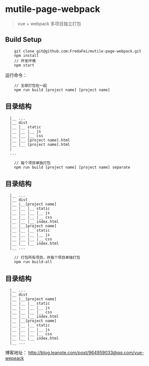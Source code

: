 # mutile-page-webpack

> vue + webpack 多项目独立打包

## Build Setup

```
    git clone git@github.com:FredaFei/mutile-page-webpack.git
    npm install
    // 开发环境
    npm start
```

运行命令：

```
    // 全部打包在一起
    npm run build [project name] [project name]
```

## 目录结构

```
  |__ ...
  |__ dist
  |__ |__ static
  |__ |__ |__ js
  |__ |__ |__ css
  |__ |__ [project name].html
  |__ |__ [project name].html
  |
  ...
```

```
    // 每个项目单独打包
    npm run build [project name] [project name] separate
```

## 目录结构

```
  |__ ...
  |__ dist
  |__ |__[project name]
  |__ |__ |__ static
  |__ |__ |__ |__ js
  |__ |__ |__ |__ css
  |__ |__ |__ index.html
  |__ |__[project name]
  |__ |__ |__ static
  |__ |__ |__ |__ js
  |__ |__ |__ |__ css
  |__ |__ |__ index.html
  |__ ...
```


```
    // 打包所有项目，并每个项目单独打包
    npm run build-all
```

## 目录结构

```
  |__ ...
  |__ dist
  |__ |__[project name]
  |__ |__ |__ static
  |__ |__ |__ |__ js
  |__ |__ |__ |__ css
  |__ |__ |__ index.html
  |__ |__[project name]
  |__ |__ |__ static
  |__ |__ |__ |__ js
  |__ |__ |__ |__ css
  |__ |__ |__ index.html
  |__ ...
```


博客地址： http://blog.leanote.com/post/964959033@qq.com/vue-wepeack
